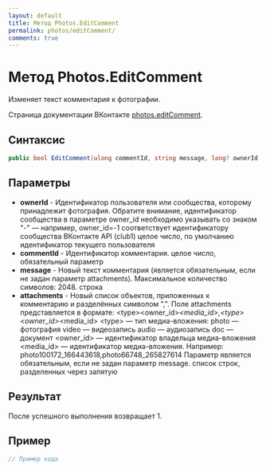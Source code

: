```yaml
---
layout: default
title: Метод Photos.EditComment
permalink: photos/editComment/
comments: true
---
```

# Метод Photos.EditComment
Изменяет текст комментария к фотографии.

Страница документации ВКонтакте [photos.editComment](https://vk.com/dev/photos.editComment).
## Синтаксис
``` csharp
public bool EditComment(ulong commentId, string message, long? ownerId = null, IEnumerable<MediaAttachment> attachments = null)
```

## Параметры
+ **ownerId** - Идентификатор пользователя или сообщества, которому принадлежит фотография. Обратите внимание, идентификатор сообщества в параметре owner_id необходимо указывать со знаком "-" — например, owner_id=-1 соответствует идентификатору сообщества ВКонтакте API (club1)  целое число, по умолчанию идентификатор текущего пользователя
+ **commentId** - Идентификатор комментария. целое число, обязательный параметр
+ **message** - Новый текст комментария (является обязательным, если не задан параметр attachments).  Максимальное количество символов: 2048. строка
+ **attachments** - Новый список объектов, приложенных к комментарию и разделённых символом ",". Поле attachments представляется в формате: &lt;type&gt;&lt;owner_id&gt;_&lt;media_id&gt;,&lt;type&gt;&lt;owner_id&gt;_&lt;media_id&gt; &lt;type&gt; — тип медиа-вложения: photo — фотография  video — видеозапись  audio — аудиозапись  doc — документ &lt;owner_id&gt; — идентификатор владельца медиа-вложения  &lt;media_id&gt; — идентификатор медиа-вложения.   Например: photo100172_166443618,photo66748_265827614 Параметр является обязательным, если не задан параметр message. список строк, разделенных через запятую

## Результат
После успешного выполнения возвращает 1.

## Пример
``` csharp
// Пример кода
```

